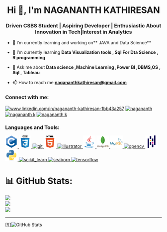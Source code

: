 <h1 align="center">Hi 👋, I'm NAGANANTH KATHIRESAN</h1>
<h3 align="center">Driven CSBS Student | Aspiring Developer | Enthusiastic About Innovation in Tech|Interest in Analytics</h3>

- 🔭  I’m currently learning and working on** JAVA and Data Science**

- 🌱 I’m currently learning  **Data Visualization tools , Sql For Dta Science , R programming**

- 💬 Ask me about **Data science ,Machine Learning ,Power BI ,DBMS,OS , Sql , Tableau**

- 📫 How to reach me **nagananthkathiresan@gmail.com**

<h3 align="left">Connect with me:</h3>
<p align="left">
<a href="https://linkedin.com/in/www.linkedin.com/in/nagananth-kathiresan-1bb43a257" target="blank"><img align="center" src="https://raw.githubusercontent.com/rahuldkjain/github-profile-readme-generator/master/src/images/icons/Social/linked-in-alt.svg" alt="www.linkedin.com/in/nagananth-kathiresan-1bb43a257" height="30" width="40" /></a>
<a href="https://www.codechef.com/users/nagananth" target="blank"><img align="center" src="https://cdn.jsdelivr.net/npm/simple-icons@3.1.0/icons/codechef.svg" alt="nagananth" height="30" width="40" /></a>
<a href="https://www.hackerrank.com/nagananth k" target="blank"><img align="center" src="https://raw.githubusercontent.com/rahuldkjain/github-profile-readme-generator/master/src/images/icons/Social/hackerrank.svg" alt="nagananth k" height="30" width="40" /></a>
<a href="https://www.leetcode.com/nagananth k" target="blank"><img align="center" src="https://raw.githubusercontent.com/rahuldkjain/github-profile-readme-generator/master/src/images/icons/Social/leet-code.svg" alt="nagananth k" height="30" width="40" /></a>
</p>

<h3 align="left">Languages and Tools:</h3>
<p align="left"> <a href="https://www.cprogramming.com/" target="_blank" rel="noreferrer"> <img src="https://raw.githubusercontent.com/devicons/devicon/master/icons/c/c-original.svg" alt="c" width="40" height="40"/> </a> <a href="https://www.w3schools.com/css/" target="_blank" rel="noreferrer"> <img src="https://raw.githubusercontent.com/devicons/devicon/master/icons/css3/css3-original-wordmark.svg" alt="css3" width="40" height="40"/> </a> <a href="https://git-scm.com/" target="_blank" rel="noreferrer"> <img src="https://www.vectorlogo.zone/logos/git-scm/git-scm-icon.svg" alt="git" width="40" height="40"/> </a> <a href="https://www.w3.org/html/" target="_blank" rel="noreferrer"> <img src="https://raw.githubusercontent.com/devicons/devicon/master/icons/html5/html5-original-wordmark.svg" alt="html5" width="40" height="40"/> </a> <a href="https://www.adobe.com/in/products/illustrator.html" target="_blank" rel="noreferrer"> <img src="https://www.vectorlogo.zone/logos/adobe_illustrator/adobe_illustrator-icon.svg" alt="illustrator" width="40" height="40"/> </a> <a href="https://www.java.com" target="_blank" rel="noreferrer"> <img src="https://raw.githubusercontent.com/devicons/devicon/master/icons/java/java-original.svg" alt="java" width="40" height="40"/> </a> <a href="https://www.mongodb.com/" target="_blank" rel="noreferrer"> <img src="https://raw.githubusercontent.com/devicons/devicon/master/icons/mongodb/mongodb-original-wordmark.svg" alt="mongodb" width="40" height="40"/> </a> <a href="https://www.mysql.com/" target="_blank" rel="noreferrer"> <img src="https://raw.githubusercontent.com/devicons/devicon/master/icons/mysql/mysql-original-wordmark.svg" alt="mysql" width="40" height="40"/> </a> <a href="https://opencv.org/" target="_blank" rel="noreferrer"> <img src="https://www.vectorlogo.zone/logos/opencv/opencv-icon.svg" alt="opencv" width="40" height="40"/> </a> <a href="https://pandas.pydata.org/" target="_blank" rel="noreferrer"> <img src="https://raw.githubusercontent.com/devicons/devicon/2ae2a900d2f041da66e950e4d48052658d850630/icons/pandas/pandas-original.svg" alt="pandas" width="40" height="40"/> </a> <a href="https://www.python.org" target="_blank" rel="noreferrer"> <img src="https://raw.githubusercontent.com/devicons/devicon/master/icons/python/python-original.svg" alt="python" width="40" height="40"/> </a> <a href="https://scikit-learn.org/" target="_blank" rel="noreferrer"> <img src="https://upload.wikimedia.org/wikipedia/commons/0/05/Scikit_learn_logo_small.svg" alt="scikit_learn" width="40" height="40"/> </a> <a href="https://seaborn.pydata.org/" target="_blank" rel="noreferrer"> <img src="https://seaborn.pydata.org/_images/logo-mark-lightbg.svg" alt="seaborn" width="40" height="40"/> </a> <a href="https://www.tensorflow.org" target="_blank" rel="noreferrer"> <img src="https://www.vectorlogo.zone/logos/tensorflow/tensorflow-icon.svg" alt="tensorflow" width="40" height="40"/> </a> </p>

# 📊 GitHub Stats:
![](https://github-readme-stats.vercel.app/api?username=nagananth1105&theme=vue-dark&hide_border=true&include_all_commits=true&count_private=true)<br/>
![](https://github-readme-streak-stats.herokuapp.com/?user=nagananth1105&theme=vue-dark&hide_border=true)<br/>
![](https://github-readme-stats.vercel.app/api/top-langs/?username=nagananth1105&theme=vue-dark&hide_border=true&include_all_commits=true&count_private=true&layout=compact)

---
[![]![GitHub Stats](https://github-readme-stats-sigma-five.vercel.app/api?username=nagananth1105&theme=vue-dark)


